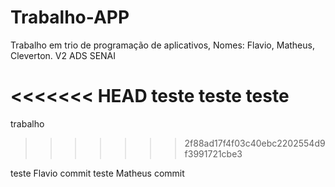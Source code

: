 # Trabalho-APP

Trabalho em trio de programação de aplicativos, Nomes: Flavio, Matheus, Cleverton. V2 ADS SENAI

<<<<<<< HEAD
teste
teste
teste
=======




trabalho


>>>>>>> 2f88ad17f4f03c40ebc2202554d9f3991721cbe3



teste Flavio commit
teste Matheus commit

